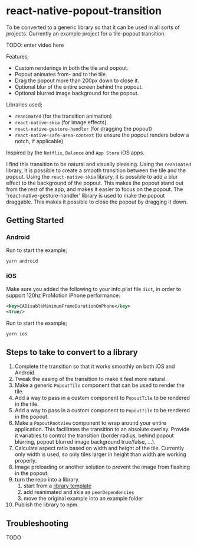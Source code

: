 # react-native-popout-transition

To be converted to a generic library so that it can be used in all sorts of projects. Currently an example project for a tile-popout transition.

TODO: enter video here

Features;

- Custom renderings in both the tile and popout.
- Popout animates from- and to the tile.
- Drag the popout more than 200px down to close it.
- Optional blur of the entire screen behind the popout.
- Optional blurred image background for the popout.

Libraries used;

- `reanimated` (for the transition animation)
- `react-native-skia` (for image effects).
- `react-native-gesture-handler` (for dragging the popout)
- `react-native-safe-area-context` (to ensure the popout renders below a notch, if applicable)

Inspired by the `Netflix`, `Balance` and `App Store` iOS apps.

I find this transition to be natural and visually pleasing. Using the `reanimated` library, it is possible to create a smooth transition between the tile and the popout. Using the `react-native-skia` library, it is possible to add a blur effect to the background of the popout. This makes the popout stand out from the rest of the app, and makes it easier to focus on the popout. The 'react-native-gesture-handler' library is used to make the popout draggable. This makes it possible to close the popout by dragging it down.

## Getting Started

### Android

Run to start the example;

```bash
yarn android
```

### iOS

Make sure you added the following to your info.plist file `dict`, in order to support 120hz ProMotion iPhone performance:

```xml
<key>CADisableMinimumFrameDurationOnPhone</key>
<true/>
```

Run to start the example;

```bash
yarn ios
```

## Steps to take to convert to a library

1. Complete the transition so that it works smoothly on both iOS and Android.
2. Tweak the easing of the transition to make it feel more natural.
3. Make a generic `PopoutTile` component that can be used to render the tile.
4. Add a way to pass in a custom component to `PopoutTile` to be rendered in the tile.
5. Add a way to pass in a custom component to `PopoutTile` to be rendered in the popout.
6. Make a `PopoutRootView` component to wrap around your entire application. This facilitates the transition to an absolute overlay. Provide it variables to control the transition (border radius, behind popout blurring, popout blurred image background true/false, ...).
7. Calculate aspect ratio based on width and height of the tile. Currently only width is used, so only tiles larger in height than width are working properly.
8. Image preloading or another solution to prevent the image from flashing in the popout.
9. turn the repo into a library.
   1. start from a [library template](https://reactnative.dev/docs/native-modules-setup)
   2. add reanimated and skia as `peerDependencies`
   3. move the original example into an example folder
10. Publish the library to npm.

## Troubleshooting

TODO
